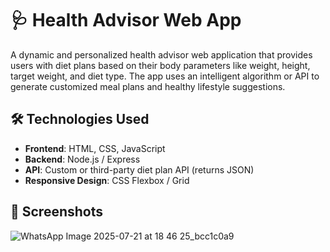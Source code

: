 # 🩺 Health Advisor Web App

A dynamic and personalized health advisor web application that provides users with diet plans based on their body parameters like weight, height, target weight, and diet type. The app uses an intelligent algorithm or API to generate customized meal plans and healthy lifestyle suggestions.

## 🛠️ Technologies Used

- **Frontend**: HTML, CSS, JavaScript
- **Backend**: Node.js / Express 
- **API**: Custom or third-party diet plan API (returns JSON)
- **Responsive Design**: CSS Flexbox / Grid

## 📸 Screenshots

![WhatsApp Image 2025-07-21 at 18 46 25_bcc1c0a9](https://github.com/user-attachments/assets/5250b612-7d0d-4ce8-a8b0-8e78fc593fd5)


